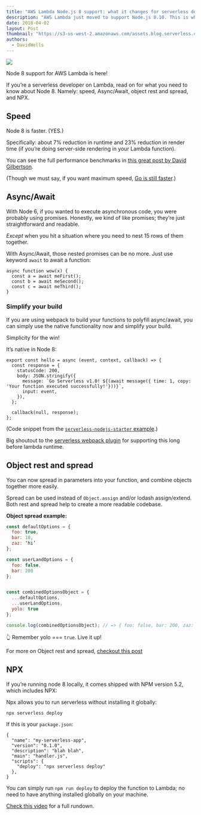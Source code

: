 ```yaml
---
title: "AWS Lambda Node.js 8 support: what it changes for serverless developers"
description: "AWS Lambda just moved to support Node.js 8.10. This is what serverless developers need to know."
date: 2018-04-02
layout: Post
thumbnail: "https://s3-us-west-2.amazonaws.com/assets.blog.serverless.com/node8/node8-thumb.png"
authors:
  - DavidWells
---
```


<image src="https://s3-us-west-2.amazonaws.com/assets.blog.serverless.com/node8/nodejs8-full.jpg">

Node 8 support for AWS Lambda is here!

If you’re a serverless developer on Lambda, read on for what you need to know about Node 8. Namely: speed, Async/Await, object rest and spread, and NPX.

## Speed

Node 8 is faster. (YES.)

Specifically: about 7% reduction in runtime and 23% reduction in render time (if you’re doing server-side rendering in your Lambda function).

You can see the full performance benchmarks in [this great post by David Gilbertson](https://hackernoon.com/upgrading-from-node-6-to-node-8-a-real-world-performance-comparison-3dfe1fbc92a3).

(Though we must say, if you want maximum speed, [Go is still faster](https://serverless.com/blog/framework-example-golang-lambda-support/).)

## Async/Await

With Node 6, if you wanted to execute asynchronous code, you were probably using promises. Honestly, we kind of like promises; they’re just straightforward and readable.

*Except* when you hit a situation where you need to nest 15 rows of them together.

With Async/Await, those nested promises can be no more. Just use keyword `await` to await a function:

```
async function wow(x) {
  const a = await meFirst();
  const b = await meSecond();
  const c = await meThird();
}
```

### Simplify your build

If you are using webpack to build your functions to polyfill async/await, you can simply use the native functionality now and simplify your build.

Simplicity for the win! 

It’s native in Node 8:

```
export const hello = async (event, context, callback) => {
  const response = {
    statusCode: 200,
    body: JSON.stringify({
      message: `Go Serverless v1.0! ${(await message({ time: 1, copy: 'Your function executed successfully!'}))}`,
      input: event,
    }),
  };

  callback(null, response);
};
```

(Code snippet from the [`serverless-nodejs-starter` example](https://github.com/AnomalyInnovations/serverless-nodejs-starter).)

Big shoutout to the [serverless webpack plugin](https://github.com/serverless-heaven/serverless-webpack) for supporting this long before lambda runtime.

## Object rest and spread

You can now spread in parameters into your function, and combine objects together more easily.

Spread can be used instead of `Object.assign` and/or lodash assign/extend. Both rest and spread help to create a more readable codebase.

**Object spread example:**

```js
const defaultOptions = {  
  foo: true,
  bar: 10,
  zaz: ‘hi’  
};

const userLandOptions = {  
  foo: false,
  bar: 200
};


const combinedOptionsObject = {  
  ...defaultOptions,
  ...userLandOptions,
  yolo: true 
};

console.log(combinedOptionsObject); // => { foo: false, bar: 200, zaz: ‘hi’, yolo: true } 
```

👆 Remember yolo === `true`. Live it up!

For more on Object rest and spread, [checkout this post](https://dmitripavlutin.com/object-rest-spread-properties-javascript/)

## NPX

If you’re running node 8 locally, it comes shipped with NPM version 5.2, which includes NPX:

Npx allows you to run serverless without installing it globally:

```npx serverless deploy```

If this is your `package.json`:

```
{
  "name": "my-serverless-app",
  "version": "0.1.0",
  "description": "blah blah",
  "main": "handler.js",
  "scripts": {
    "deploy": "npx serverless deploy"
  },
}
```

You can simply run `npm run deploy` to deploy the function to Lambda; no need to have anything installed globally on your machine.

[Check this video](https://www.youtube.com/watch?v=55WaAoZV_tQ) for a full rundown.
